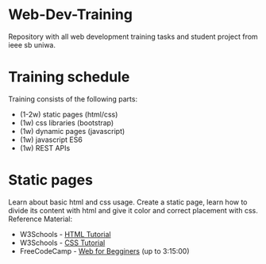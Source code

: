 # Web-Dev-Training
Repository with all web development training tasks and student project from ieee sb uniwa.

# Training schedule
Training consists of the following parts:
- (1-2w) static pages (html/css)
- (1w) css libraries (bootstrap)
- (1w) dynamic pages (javascript)
- (1w) javascript ES6
- (1w) REST APIs

# Static pages
Learn about basic html and css usage. Create a static page, learn how to divide its content with html and give it color and correct placement with css.
Reference Material: 
- W3Schools - [HTML Tutorial](https://www.w3schools.com/html/)
- W3Schools - [CSS Tutorial](https://www.w3schools.com/css/)
- FreeCodeCamp - [Web for Begginers](https://www.youtube.com/watch?v=nu_pCVPKzTk) (up to 3:15:00)

